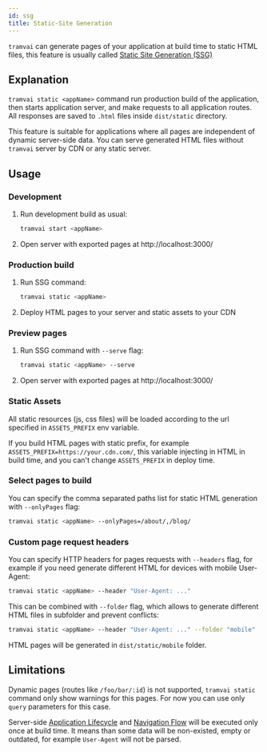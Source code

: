 ```yaml
---
id: ssg
title: Static-Site Generation
---
```


`tramvai` can generate pages of your application at build time to static HTML files, this feature is usually called [Static Site Generation (SSG)](https://www.patterns.dev/posts/static-rendering/)

## Explanation

`tramvai static <appName>` command run production build of the application, then starts application server, and make requests to all application routes. All responses are saved to `.html` files inside `dist/static` directory.

This feature is suitable for applications where all pages are independent of dynamic server-side data. You can serve generated HTML files without `tramvai` server by CDN or any static server.

## Usage

### Development

1. Run development build as usual:

   ```bash
   tramvai start <appName>
   ```

1. Open server with exported pages at http://localhost:3000/

### Production build

1. Run SSG command:

   ```bash
   tramvai static <appName>
   ```

1. Deploy HTML pages to your server and static assets to your CDN

### Preview pages

1. Run SSG command with `--serve` flag:

   ```bash
   tramvai static <appName> --serve
   ```

1. Open server with exported pages at http://localhost:3000/

### Static Assets

All static resources (js, css files) will be loaded according to the url specified in `ASSETS_PREFIX` env variable.

If you build HTML pages with static prefix, for example `ASSETS_PREFIX=https://your.cdn.com/`, this variable injecting in HTML in build time, and you can't change `ASSETS_PREFIX` in deploy time.

### Select pages to build

You can specify the comma separated paths list for static HTML generation with `--onlyPages` flag:

```bash
tramvai static <appName> --onlyPages=/about/,/blog/
```

### Custom page request headers

You can specify HTTP headers for pages requests with `--headers` flag, for example if you need generate different HTML for devices with mobile User-Agent:

```bash
tramvai static <appName> --header "User-Agent: ..."
```

This can be combined with `--folder` flag, which allows to generate different HTML files in subfolder and prevent conflicts:

```bash
tramvai static <appName> --header "User-Agent: ..." --folder "mobile"
```

HTML pages will be generated in `dist/static/mobile` folder.

## Limitations

Dynamic pages (routes like `/foo/bar/:id`) is not supported, `tramvai static` command only show warnings for this pages. For now you can use only `query` parameters for this case.

Server-side [Application Lifecycle](03-features/06-app-lifecycle.md) and [Navigation Flow](03-features/07-routing/02-navigation-flow.md#server-navigation) will be executed only once at build time. It means than some data will be non-existed, empty or outdated, for example `User-Agent` will not be parsed.
